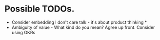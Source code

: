 # Possible TODOs.

* Consider embedding I don't care talk - it's about product thinking
  * 
* Ambiguity of value - What kind do you mean? Agree up front. Consider using OKRs